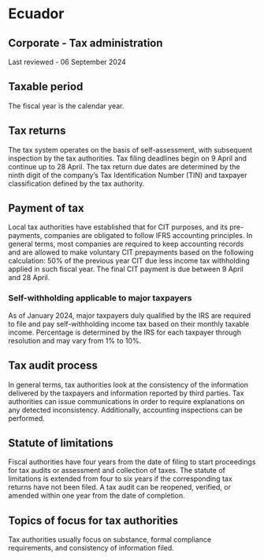 # Ecuador
## Corporate - Tax administration
Last reviewed - 06 September 2024
## Taxable period
The fiscal year is the calendar year.
## Tax returns
The tax system operates on the basis of self-assessment, with subsequent inspection by the tax authorities.
Tax filing deadlines begin on 9 April and continue up to 28 April. The tax return due dates are determined by the ninth digit of the company’s Tax Identification Number (TIN) and taxpayer classification defined by the tax authority.
## Payment of tax
Local tax authorities have established that for CIT purposes, and its pre-payments, companies are obligated to follow IFRS accounting principles.
In general terms, most companies are required to keep accounting records and are allowed to make voluntary CIT prepayments based on the following calculation: 50% of the previous year CIT due less income tax withholding applied in such fiscal year.
The final CIT payment is due between 9 April and 28 April.
### Self-withholding applicable to major taxpayers
As of January 2024, major taxpayers duly qualified by the IRS are required to file and pay self-withholding income tax based on their monthly taxable income. Percentage is determined by the IRS for each taxpayer through resolution and may vary from 1% to 10%. 
## Tax audit process
In general terms, tax authorities look at the consistency of the information delivered by the taxpayers and information reported by third parties. Tax authorities can issue communications in order to require explanations on any detected inconsistency. Additionally, accounting inspections can be performed.
## Statute of limitations
Fiscal authorities have four years from the date of filing to start proceedings for tax audits or assessment and collection of taxes.
The statute of limitations is extended from four to six years if the corresponding tax returns have not been filed. A tax audit can be reopened, verified, or amended within one year from the date of completion.
## Topics of focus for tax authorities
Tax authorities usually focus on substance, formal compliance requirements, and consistency of information filed.

